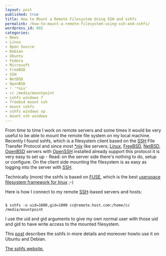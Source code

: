 ```yaml
---
layout: post
published: true
title: How to Mount a Remote Filesystem Using SSH and sshfs
permalink: /how-to-mount-a-remote-filesystem-using-ssh-and-sshfs/
wordpress_id: 602
categories:
- News
- Linux
- Open Source
- Debian
- Ubuntu
- Fedora
- Microsoft
- FreeBSD
- SSH
- NetBSD
- OpenBSD
- ! '*nix'
- cc /media/mountpoint
- sshfs windows 7
- freebsd mount ssh
- mount sshfs
- sshfs windows xp
- mount ssh windows
---
```



From time to time I work on remote servers and some times it would be very useful to be able to mount the remote file system on my local machine. Recently I found sshfs, which is a filesystem client based on the <a href="http://en.wikipedia.org/wiki/Secure_Shell">SSH</a> File Transfer Protocol and since most <a href="http://en.wikipedia.org/wiki/Unix-like">*nix</a> like servers; <a href="http://en.wikipedia.org/wiki/Linux">Linux</a>, <a href="http://en.wikipedia.org/wiki/Freebsd">FreeBSD</a>, <a href="http://en.wikipedia.org/wiki/NetBSD">NetBSD</a>, <a href="http://en.wikipedia.org/wiki/Openbsd">OpenBSD</a> servers with <a href="http://en.wikipedia.org/wiki/OpenSSH">OpenSSH</a> installed already support this protocol it is very easy to set up - Read: on the server side there's nothing to do, setup or configure. On the client side mounting the filesystem is as easy as logging into the server with <a href="http://en.wikipedia.org/wiki/Secure_Shell">SSH</a>.

Technically (more) the sshfs is based on <a href="http://en.wikipedia.org/wiki/Filesystem_in_Userspace">FUSE</a>, which is the best <a href="http://en.wikipedia.org/wiki/Filesystem_in_Userspace">userspace filesystem framework for linux</a> ;-)

Here is how I connect to my remote <a href="http://en.wikipedia.org/wiki/Secure_Shell">SSH</a>-based servers and hosts:


```

$ sshfs -o uid=1000,gid=1000 cc@remote.host.com:/home/cc /media/mountpoint

```


I use the uid and gid arguments to give my own normal user with those uid and gid to have write access to the mounted filesystem.




This <a href="http://embraceubuntu.com/2005/10/28/how-to-mount-a-remote-ssh-filesystem-using-sshfs/">post</a> describes the sshfs in more details and moreover howto use it on Ubuntu and Debian.

<a href="http://fuse.sourceforge.net/sshfs.html">The sshfs website.</a>

